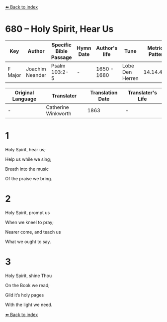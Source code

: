[⬅️ Back to index](../README.md)

# 680 – Holy Spirit, Hear Us

Key | Author   | Specific Bible Passage     |Hymn Date |Author's life |Tune |Metrical Pattern   |Composer/Source                                                                                        
-- | --------- | ---------------------------|----------|--------------|-----|-------------------|-------------   
F Major  | Joachim Neander      | Psalm 103:2-5 | -  | 1650 - 1680 | Lobe Den Herren | 14.14.4.7.8 | Chorale Book for England, 1863 

Original Language | Translater | Translation Date   | Translater's Life     
----------------- | --------- | --------------------|-------------   
\-  | Catherine Winkworth      | 1863 | -  | 1827 - 1878 



# 1

Holy Spirit, hear us;

Help us while we sing;

Breath into the music

Of the praise we bring.



# 2

Holy Spirit, prompt us

When we kneel to pray;

Nearer come, and teach us

What we ought to say.



# 3

Holy Spirit, shine Thou

On the Book we read;

Gild it’s holy pages

With the light we need.

[⬅️ Back to index](../README.md)
